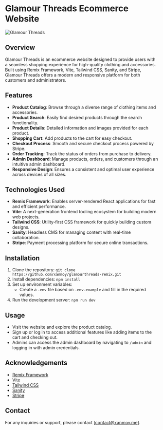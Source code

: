 # Glamour Threads Ecommerce Website
![Glamour Threads]([https://previews.dropbox.com/p/thumb/ACMKrLB3M0b6QiMwcureLfsYpI_D1mi5y6jJAJAzHOjwSulu513QG26HD_31bnUCrrowtiW1_aC6NDUXmv62KcJZC1GKfL2DquOmfh8LHhsSLW_M7hOCRw1BU0psEtb2Y3Xyq5hzN5UX6LC-jzUgAFHbCLUfaE2EgH6GjlFdlQTuprSwmY4cYo7WOOOFLjY7FDtJTdloLil_mnXpvgFWoX4P6_e293SRc1J7w-8asqH31moZwIMtX-4_FwiOzzHpQXORLMG0gRCBeze16ZYx1eVAhgFBzhVfxg7H-qCThn_OZurmeiNiydRCfSCJ9GEWS-WbsuIqfFUOPqc2-dw4kb_E/p.jpeg](https://d382vuhe6yd0tq.cloudfront.net/wp-content/uploads/2022/04/Reduce-Your-eCommerce-App-Development-Costs.webp))
## Overview
Glamour Threads is an ecommerce website designed to provide users with a seamless shopping experience for high-quality clothing and accessories. Built using Remix Framework, Vite, Tailwind CSS, Sanity, and Stripe, Glamour Threads offers a modern and responsive platform for both customers and administrators.

## Features
- **Product Catalog**: Browse through a diverse range of clothing items and accessories.
- **Product Search**: Easily find desired products through the search functionality.
- **Product Details**: Detailed information and images provided for each product.
- **Shopping Cart**: Add products to the cart for easy checkout.
- **Checkout Process**: Smooth and secure checkout process powered by Stripe.
- **Order Tracking**: Track the status of orders from purchase to delivery.
- **Admin Dashboard**: Manage products, orders, and customers through an intuitive admin dashboard.
- **Responsive Design**: Ensures a consistent and optimal user experience across devices of all sizes.

## Technologies Used
- **Remix Framework**: Enables server-rendered React applications for fast and efficient performance.
- **Vite**: A next-generation frontend tooling ecosystem for building modern web projects.
- **Tailwind CSS**: Utility-first CSS framework for quickly building custom designs.
- **Sanity**: Headless CMS for managing content with real-time collaboration.
- **Stripe**: Payment processing platform for secure online transactions.

## Installation
1. Clone the repository: `git clone https://github.com/xanmoy/glamourthreads-remix.git`
2. Install dependencies: `npm install`
3. Set up environment variables:
   - Create a `.env` file based on `.env.example` and fill in the required values.
4. Run the development server: `npm run dev`

## Usage
- Visit the website and explore the product catalog.
- Sign up or log in to access additional features like adding items to the cart and checking out.
- Admins can access the admin dashboard by navigating to `/admin` and logging in with admin credentials.


## Acknowledgements
- [Remix Framework](https://remix.run/)
- [Vite](https://vitejs.dev/)
- [Tailwind CSS](https://tailwindcss.com/)
- [Sanity](https://www.sanity.io/)
- [Stripe](https://stripe.com/)

## Contact
For any inquiries or support, please contact [contact@xanmoy.me].
